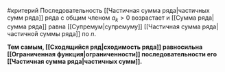 #критерий 
Последовательность [[Частичная сумма ряда|частичных сумм ряда]] ряда с общим членом $a_k > 0$ возрастает и [[Сумма ряда|сумма ряда]] равна [[Супремум|супремуму]] [[Частичная сумма ряда|частичной суммы ряда]] по $n$.

**Тем самым, [[Сходящийся ряд|сходимость ряда]] равносильна [[Ограниченная функция|ограниченности]] последовательности его [[Частичная сумма ряда|частичных сумм]].**